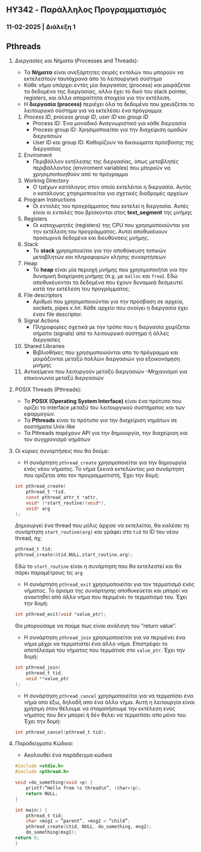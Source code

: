 ## HY342 - Παράλληλος Προγραμματισμός
### 11-02-2025 | Διάλεξη 1

## Pthreads
1. Διεργασίες και Νήματα (Processes and Threads):
    - Τα **Νήματα** είναι ανεξάρτητες σειρές εντολών που μπορούν να εκτελεστούν ταυτόχρονα 
απο το λειτουργηκό σύστημα
    - Κάθε νήμα υπάρχει εντός μία διεργασίας (process) και μοιράζεται τα δεδομένα της 
διεργασίας, αλλα έχει το δικό του stack pointer, registers, και άλλα απαραίτητα 
στοιχεία για την εκτέλεση.
    - Η **διεργασία (process)** περιέχει όλα τα δεδομένα που χρειάζεται το λειτουργικό σύστημα για 
να εκτελέσει ένα πρόγραμμα:
    1. *Process ID*, *process group ID*, *user ID* και *group ID*
        - Process ID: Ένα μοναδικό Αναγνωριστικό για κάθε διεργασία
        - Process group ID: Χρησιμοποιείται για την διαχείριση ομαδών διεργασιών
        - User ID και group ID: Καθορίζουν τα δικαιώματα πρόσβασης της διεργασίας
    2. Enviroment
        - Περιβάλλον εκτέλεσης της διεργασίας, όπως μεταβλητές περιβάλλοντος (enviroment variables) που 
μπορούν να 
χρησιμποποιηθούν από το πρόγραμμα
    3. Working Directory
        - Ο τρέχων κατάλογος στον οποίο εκτελέιται η διεργασία. Αυτός ο κατάλογος χτησιμοποιείται για 
σχετικές 
διαδρομές αρχείων
    4. Program Instructions
        - Οι εντολές του προγράμματος που εκτελεί η διεργασία. Αυτές είναι οι εντολές που βρίσκονται στος 
**text_segment** της μνήμης
    5. Registers
        - Οι καταχωρητές (registers) της CPU που χρησιμοποιούνται για την εκτέλεση του προγράμματος. Αυτοί 
αποθυκέυουν προσωρινά δεδομένα και διευθύνσεις μνήμης.
    6. Stack
        - Το **stack** χρησιμποιείται για την αποθύκευση τοπικών μεταβλητών και πληροφοριών κλήσης 
συναρτήσεων
    7. Heap
        - Το **heap** είναι μία περιοχή μνήμης που χρησιμοποιήται για την δυναμική διαχείριση μνήμης (π.χ. με
`malloc` και `free`). Εδώ αποθυκέυονται τα δεδομένα που έχουν δυναμικά δεσμευτεί κατά την εκτέλεση του
προγράμματος.
    8. File descriptors
        - Αριθμοί που χρησιμοποιούνται για την πρόσβαση σε αρχεία, sockets, pipes κ.λπ. Κάθε αρχείο που
ανοίγει η διεργασία έχει έναν file descriptor.
    9. Signal Actions
        - Πληροφορίες σχετικά με την τρόπο που η διεργασία χειρίζεται σήματα (signals) από το λειτουργικό 
σύστημα ή άλλες διεργασίες
    10. Shared Libraries
        - Βιβλιοθήκες που χρησιμοποιούνται απο το πρόγραμμα και μοιράζονται μεταξύ πολλών διεργασιών για 
εξοικονόμηση μνήμης
    11. Αντικείμενα που λειτυργούν μεταξύ διεργασιών
        -Μηχανισμοί για επικοινωνία μεταξύ διεργασιών

2. POSIX Threads (Pthreads):
    - Το **POSIX (Operating System Interface)** είναι ένα πρότυπο που ορίζει το interface 
μεταξύ του λειτουργικού συστήματος και των εφαρμογών.
    - Τα **Pthreads** είναι το πρότυπο για την διαχείριση νημάτων σε συστήματα Unix-like
    - Τα Pthreads παρέχουν API για την δημιουργία, την διαχείριση και τον συγχρονισμό 
νημάτων

3. Οι κύριες συναρτήσεις που θα δούμε:
    - Η συνάρτηση `pthread_create` χρησιμοποιείται για την δημιουργία ενός νέου νήματος. Το νήμα ξεκινά
εκτελώντας μια συνάρτηση που ορίζεται απο τον προγραμματιστή, Έχει την δομή:
    ```c
    int pthread_create(
        pthread_t *tid,
        const pthread_attr_t *attr,
        void* (*start_routine)(void*),
        void* arg
    );
    ```
    Δημιουργεί ένα thread που μόλις άρχισε να εκτελείται, θα καλέσει τη συνάρτηση `start_routine(arg)` και
γράφει στο `tid` το ID του νέου thread, πχ:
    ```c
    pthread_t tid;
    pthread_create(&tid,NULL,start_routine,arg);
    ```
    Εδώ το `start_routine` είναι η συνάρτηση που θα εκτελεστεί και θα πάρει παραμέτρους τις `arg`
    - Η συνάρτηση `pthread_exit` χρησιμοποιείται για τον τερματισμό ενός νήματος. Το όρισμα της συνάρτησης 
αποθυκεύεται και μπορεί να ανακτηθεί από άλλο νήμα που περιμένει το τερματισμό του. Έχει την δομή:
    ```c
    int pthread_exit(void *value_ptr);
    ```
    Θα μπορούσαμε να πούμε πως είναι ανάλογη του "return value".
    - Η συνάρτηση `pthread_join` χρησιμοποιείται για να περιμένει ένα νήμα μέχρι να τερματιστεί ένα άλλο 
νήμα. Επιστρέφει το αποτέλεσμα του νήματος που τερμάτισε στο `value_ptr`. Έχει την δομή:
    ```c
    int pthread_join(
        pthread_t tid,
        void **value_ptr
    );
    ```
    - Η συνάρτηση `pthread_cancel` χρησιμοποιείται για να τερματίσει ένα νήμα απο έξω, δηλαδή απο ένα άλλο
νήμα. Αυτή η λειτουργία είναι χρήσιμη όταν θέλουμε να σταματήσουμε την εκτέλεση ενός νήματος που δεν μπορεί
ή δέν θελει να τερματίσει απο μόνο του. Έχει την δομή:
    ```c
    int pthread_cancel(pthread_t tid);
    ```

4. Παραδείγματα Κώδικα:
    - Ακολουθεί ένα παράδειγμα κώδικα
    ```c
    #include <stdio.h>
    #include <pthread.h>
    
    void ∗do_something(void ∗p) {
        printf(”Hello from %s thread\n”, (char∗)p);
        return NULL;
    }
    
    int main() {
        pthread_t tid;
        char ∗msg1 = ”parent”, ∗msg2 = ”child”;
        pthread_create(&tid, NULL, do_something, msg2);
        do_something(msg1);
    return 0;
    }
    ```

